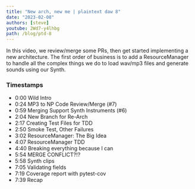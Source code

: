 ```yaml
---
title: "New arch, new me | plaintext daw 8"
date: "2023-02-08"
authors: [steve]
youtube: 2Wd7-y4lhbg
path: /blog/ptd-8
---
```


<YouTubePlayer youtubeLink={frontmatter.youtube} />

In this video, we review/merge some PRs, then get started implementing a new architecture. The first order of business is to add a ResourceManager to handle all the complex things we do to load wav/mp3 files and generate sounds using our Synth.

<!-- truncate -->

### Timestamps

- 0:00 Wild Intro
- 0:24 MP3 to NP Code Review/Merge (#7)
- 0:59 Merging Support Synth Instruments (#6)
- 2:04 New Branch for Re-Arch
- 2:17 Creating Test Files for TDD
- 2:50 Smoke Test, Other Failures
- 3:02 ResourceManager: The Big Idea
- 4:07 ResourceManager TDD
- 4:40 Breaking everything because I can
- 5:54 MERGE CONFLICT?!?
- 5:58 Synth clips
- 7:05 Validating fields
- 7:19 Coverage report with pytest-cov
- 7:39 Recap
